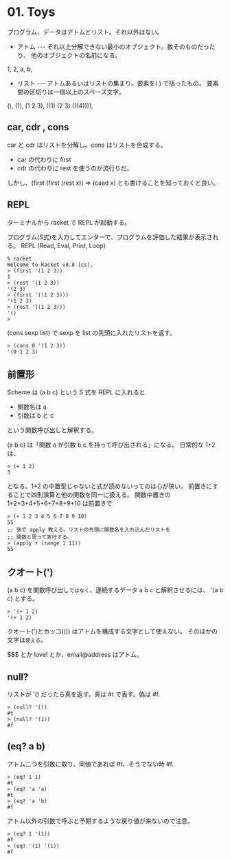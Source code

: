 # 01. Toys

プログラム、データはアトムとリスト。それ以外はない。

* アトム --- それ以上分解できない最小のオブジェクト。数そのものだったり、
他のオブジェクトの名前になる。

1, 2, a, b,

* リスト --- アトムあるいはリストの集まり。要素を( ) で括ったもの。
要素間の区切りは一個以上のスペース文字。

(), (1), (1 2 3), ((1) (2 3) (((4)))),


## car, cdr , cons

car と cdr はリストを分解し、cons はリストを合成する。


* car の代わりに first
* cdr の代わりに rest を使うのが流行りだ。

しかし、(first (first (rest x)) =>  (caad x) とも書けることを知っておくと良い。


## REPL

ターミナルから racket で REPL が起動する。

プログラム(S式)を入力してエンターで、プログラムを評価した結果が表示される。
REPL (Read, Eval, Print, Loop)

```
% racket
Welcome to Racket v8.8 [cs].
> (first '(1 2 3))
1
> (rest '(1 2 3))
'(2 3)
> (first '((1 2 3)))
'(1 2 3)
> (rest '((1 2 3)))
'()
>
```

(cons sexp list) で sexp を list の先頭に入れたリストを返す。

```
> (cons 0 '(1 2 3))
'(0 1 2 3)
```

## 前置形

Scheme は (a b c) という S 式を REPL に入れると

* 関数名は a
* 引数は b と c

という関数呼び出しと解釈する。

(a b c) は「関数 a が引数 b,c を持って呼び出される」になる。
日常的な 1+2 は、

```
> (+ 1 2)
3
```

となる。1+2 の中置型じゃないと式が読めないってのは心が狭い。
前置きにすることで四則演算と他の関数を同一に扱える。
関数中置きの1+2+3+4+5+6+7+8+9+10 は前置きで

```
> (+ 1 2 3 4 5 6 7 8 9 10)
55
;; 後で apply 教える。リストの先頭に関数名を入れ込んだリストを
;; 関数と思って実行する。
> (apply + (range 1 11))
55
```

## クオート(')

(a b c) を関数呼び出し`ではなく`、連続するデータ a b c と解釈させるには、
'(a b c) とする。

```
> '(+ 1 2)
'(+ 1 2)
```

クオート(')とカッコ(()) はアトムを構成する文字として使えない。
そのほかの文字は`使える`。

$$$ とか love! とか、email@address はアトム。


## null?

リストが '() だったら真を返す。真は #t で表す。偽は #f.

```
> (null? '())
#t
> (null? '(1))
#f
```

## (eq? a b)

アトム二つを引数に取り、同値であれば #t、そうでない時 #f.

```
> (eq? 1 1)
#t
> (eq? 'a 'a)
#t
> (eq? 'a 'b)
#f
```

アトム以外の引数で呼ぶと予期するような戻り値が来ないので注意。

```
> (eq? 1 '(1))
#f
> (eq? '(1) '(1))
#f
```



